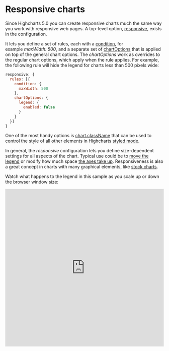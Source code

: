 Responsive charts
===

Since Highcharts 5.0 you can create responsive charts much the same way you work with responsive web pages. A top-level option, [responsive](https://api.highcharts.com/highcharts/responsive), exists in the configuration.

It lets you define a set of rules, each with a [condition](https://api.highcharts.com/highcharts/responsive.rules.condition), for example _maxWidth: 500_, and a separate set of [chartOptions](https://api.highcharts.com/highcharts/responsive.rules.chartOptions) that is applied on top of the general chart options. The _chartOptions_ work as overrides to the regular chart options, which apply when the rule applies. For example, the following rule will hide the legend for charts less than 500 pixels wide: 

```js
responsive: {
  rules: [{
    condition: {
      maxWidth: 500
    },
    chartOptions: {
      legend: {
        enabled: false
      }
    }
  }]
}
```

One of the most handy options is [chart.className](https://jsfiddle.net/gh/get/library/pure/highcharts/highcharts/tree/main/samples/highcharts/responsive/classname/) that can be used to control the style of all other elements in Highcharts [styled mode](https://www.highcharts.com/docs/chart-design-and-style/style-by-css).

In general, the _responsive_ configuration lets you define size-dependent settings for all aspects of the chart. Typical use could be to [move the legend](https://jsfiddle.net/gh/get/library/pure/highcharts/highcharts/tree/main/samples/highcharts/responsive/legend/) or modify how much space [the axes take up](https://jsfiddle.net/gh/get/library/pure/highcharts/highcharts/tree/main/samples/highcharts/responsive/axis/). Responsiveness is also a great concept in charts with many graphical elements, like [stock charts](https://jsfiddle.net/gh/get/library/pure/highcharts/highcharts/tree/main/samples/stock/demo/responsive/).

Watch what happens to the legend in this sample as you scale up or down the browser window size:

<iframe style="width: 100%; height: 500px; border: none;" src=https://www.highcharts.com/samples/embed/highcharts/responsive/legend allow="fullscreen"></iframe>
